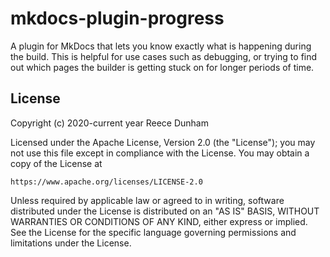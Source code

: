 # mkdocs-plugin-progress

A plugin for MkDocs that lets you know exactly what is happening during the build.
This is helpful for use cases such as debugging, or trying to find out which pages the builder is getting stuck on for longer periods of time.

## License

Copyright (c) 2020-current year Reece Dunham

Licensed under the Apache License, Version 2.0 (the "License");
you may not use this file except in compliance with the License.
You may obtain a copy of the License at

    https://www.apache.org/licenses/LICENSE-2.0

Unless required by applicable law or agreed to in writing, software
distributed under the License is distributed on an "AS IS" BASIS,
WITHOUT WARRANTIES OR CONDITIONS OF ANY KIND, either express or implied.
See the License for the specific language governing permissions and
limitations under the License.
